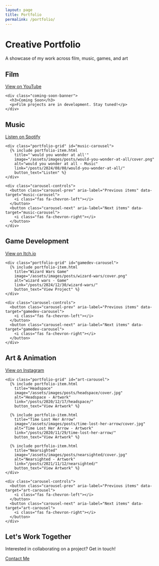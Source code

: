```yaml
---
layout: page
title: Portfolio
permalink: /portfolio/
---
```


<div class="portfolio-page">
  <div class="portfolio-header">
    <h1>Creative Portfolio</h1>
    <p class="subtitle">A showcase of my work across film, music, games, and art</p>
  </div>
  <!-- Film Section -->
  <section class="portfolio-section" id="film">
    <div class="section-header">
      <h2>Film</h2>
      <a href="https://www.youtube.com/@SolarSproutFilms" class="platform-link" target="_blank">
        <i class="fab fa-youtube"></i> View on YouTube
      </a>
    </div>
    
    <div class="coming-soon-banner">
      <h3>Coming Soon</h3>
      <p>Film projects are in development. Stay tuned!</p>
    </div>
  </section>

  <!-- Music Section -->
  <section class="portfolio-section" id="music">
    <div class="section-header">
      <h2>Music</h2>
      <a href="https://open.spotify.com/artist/6LskQdnSNWP1q6QyxlvRaL?si=dp_rYRa8SIeHCI33ZYcVpg" class="platform-link" target="_blank">
        <i class="fab fa-spotify"></i> Listen on Spotify
      </a>
    </div>
    
    <div class="portfolio-grid" id="music-carousel">
      {% include portfolio-item.html 
        title="'would you wonder at all'"
        image="/assets/images/posts/would-you-wonder-at-all/cover.png"
        alt="would you wonder at all - Music"
        link="/posts/2024/08/08/would-you-wonder-at-all/"
        button_text="Listen" %}
    </div>
    
    <div class="carousel-controls">
      <button class="carousel-prev" aria-label="Previous items" data-target="music-carousel">
        <i class="fas fa-chevron-left"></i>
      </button>
      <button class="carousel-next" aria-label="Next items" data-target="music-carousel">
        <i class="fas fa-chevron-right"></i>
      </button>
    </div>
  </section>
  
  <!-- Game Development Section -->
  <section class="portfolio-section" id="gamedev">
    <div class="section-header">
      <h2>Game Development</h2>
      <a href="https://solarsprout.itch.io/" class="platform-link" target="_blank">
        <i class="fab fa-itch-io"></i> View on Itch.io
      </a>
    </div>
    
    <div class="portfolio-grid" id="gamedev-carousel">
      {% include portfolio-item.html 
        title="Wizard Wars Game"
        image="/assets/images/posts/wizard-wars/cover.png"
        alt="wizard wars - Game"
        link="/posts/2024/12/30/wizard-wars/"
        button_text="View Project" %}
    </div>
    
    <div class="carousel-controls">
      <button class="carousel-prev" aria-label="Previous items" data-target="gamedev-carousel">
        <i class="fas fa-chevron-left"></i>
      </button>
      <button class="carousel-next" aria-label="Next items" data-target="gamedev-carousel">
        <i class="fas fa-chevron-right"></i>
      </button>
    </div>
  </section>
  
  <!-- Art Section -->
  <section class="portfolio-section" id="art">
    <div class="section-header">
      <h2>Art & Animation</h2>
      <a href="https://www.instagram.com/solar.sprout.insta/" class="platform-link" target="_blank">
        <i class="fab fa-instagram"></i> View on Instagram
      </a>
    </div>
    
    <div class="portfolio-grid" id="art-carousel">
      {% include portfolio-item.html 
        title="Headspace"
        image="/assets/images/posts/headspace/cover.jpg"
        alt="Headspace - Artwork"
        link="/posts/2020/12/17/headspace/"
        button_text="View Artwork" %}

      {% include portfolio-item.html 
        title="Time Lost Her Arrow"
        image="/assets/images/posts/time-lost-her-arrow/cover.jpg"
        alt="Time Lost Her Arrow - Artwork"
        link="/posts/2020/11/29/time-lost-her-arrow/"
        button_text="View Artwork" %}

      {% include portfolio-item.html 
        title="Nearsighted"
        image="/assets/images/posts/nearsighted/cover.jpg"
        alt="Nearsighted - Artwork"
        link="/posts/2021/11/12/nearsighted/"
        button_text="View Artwork" %}
    </div>
    
    <div class="carousel-controls">
      <button class="carousel-prev" aria-label="Previous items" data-target="art-carousel">
        <i class="fas fa-chevron-left"></i>
      </button>
      <button class="carousel-next" aria-label="Next items" data-target="art-carousel">
        <i class="fas fa-chevron-right"></i>
      </button>
    </div>
  </section>
  
  <!-- Contact Section -->
  <section class="contact-section">
    <h2>Let's Work Together</h2>
    <p>Interested in collaborating on a project? Get in touch!</p>
    <a href="/about#contact" class="contact-button">Contact Me</a>
  </section>
</div>
